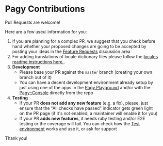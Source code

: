 # Pagy Contributions

Pull Requests are welcome!

Here are a few useul information for you:

1. If you are planning for a complex PR, we suggest that you check before hand whether your
   proposed changes are going to be accepted by posting your ideas in
   the [Feature Requests](https://github.com/ddnexus/pagy/discussions/categories/feature-requests) discussion area
2. For adding translations of locale dictionary files please follow
   the [locales  readme instructions here.](https://github.com/ddnexus/pagy/blob/master/gem/locales/README.md).
3. **Development**
    - Please base your PR against the `master` branch (creating your own branch out of it)
    - You can have a decent development environment already setup by just using one of the apps in
    the [Pagy Playground](https://ddnexus.github.io/pagy/playground) and/or
    with the [Pagy::Console](https://ddnexus.github.io/pagy/docs/api/console/) directly from the repo
4. **Testing**
    - If your PR **does not add any new feature** (e.g. a fix), please, just ensure that the "All checks have passed" indicator
    gets green light on the PR page (if it's not enabled, a maintainer will enable it for you)
    - If your PR **adds new features**, it needs ruby testing and/or E2E testing or the coverage will fail. You can check how
    the [Test environment](https://github.com/ddnexus/pagy/tree/master/test) works and use it, or ask for support

Thank you!
